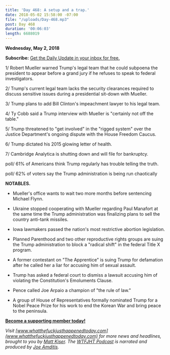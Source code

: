```yaml
---
title: 'Day 468: A setup and a trap.'
date: 2018-05-02 15:58:00 -07:00
file: "/uploads/Day-468.mp3"
post: Day 468
duration: '00:06:03'
length: 6688019
---
```


**Wednesday, May 2, 2018**

**Subscribe:** [Get the Daily Update in your inbox for free.](https://whatthefuckjusthappenedtoday.com/subscribe/)

1/ Robert Mueller warned Trump's legal team that he could subpoena the president to appear before a grand jury if he refuses to speak to federal investigators.

2/ Trump's current legal team lacks the security clearances required to discuss sensitive issues during a presidential sit-down with Mueller.

3/ Trump plans to add Bill Clinton's impeachment lawyer to his legal team.

4/ Ty Cobb said a Trump interview with Mueller is "certainly not off the table."

5/ Trump threatened to "get involved" in the "rigged system" over the Justice Department's ongoing dispute with the House Freedom Caucus.

6/ Trump dictated his 2015 glowing letter of health.

7/ Cambridge Analytica is shutting down and will file for bankruptcy.

poll/ 61% of Americans think Trump regularly has trouble telling the truth.

poll/ 62% of voters say the Trump administration is being run chaotically

**NOTABLES.**

* Mueller's office wants to wait two more months before sentencing Michael Flynn.

* Ukraine stopped cooperating with Mueller regarding Paul Manafort at the same time the Trump administration was finalizing plans to sell the country anti-tank missiles.

* Iowa lawmakers passed the nation's most restrictive abortion legislation.

* Planned Parenthood and two other reproductive rights groups are suing the Trump administration to block a "radical shift" in the federal Title X program.

* A former contestant on "The Apprentice" is suing Trump for defamation after he called her a liar for accusing him of sexual assault.

* Trump has asked a federal court to dismiss a lawsuit accusing him of violating the Constitution's Emoluments Clause.

* Pence called Joe Arpaio a champion of "the rule of law."

* A group of House of Representatives formally nominated Trump for a Nobel Peace Prize for his work to end the Korean War and bring peace to the peninsula.

**[Become a supporting member today!](https://whatthefuckjusthappenedtoday.com/membership/?utm_source=2017\+Donors&utm_campaign=8dccd905d9-&utm_medium=email&utm_term=0_3bd36f654c-8dccd905d9-169730397)**

*Visit [www.whatthefuckjusthappenedtoday.com](www.whatthefuckjusthappenedtoday.com) for more news and headlines, brought to you by [Matt Kiser](https://twitter.com/Matt_Kiser). The [WTFJHT Podcast](https://whatthefuckjusthappenedtoday.com/podcasts/) is narrated and produced by [Joe Amditis](https://twitter.com/jsamditis).*
